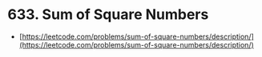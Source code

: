 # 633. Sum of Square Numbers

- [https://leetcode.com/problems/sum-of-square-numbers/description/](https://leetcode.com/problems/sum-of-square-numbers/description/)
